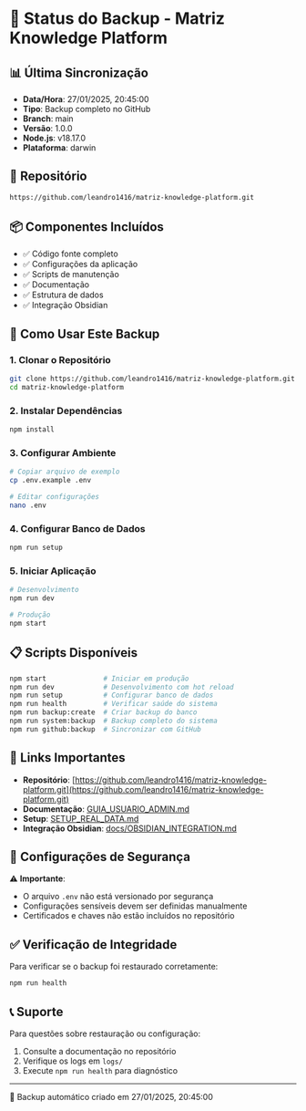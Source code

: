 # 🔄 Status do Backup - Matriz Knowledge Platform

## 📊 Última Sincronização

- **Data/Hora**: 27/01/2025, 20:45:00
- **Tipo**: Backup completo no GitHub
- **Branch**: main
- **Versão**: 1.0.0
- **Node.js**: v18.17.0
- **Plataforma**: darwin

## 🚀 Repositório

```bash
https://github.com/leandro1416/matriz-knowledge-platform.git
```

## 📦 Componentes Incluídos

- ✅ Código fonte completo
- ✅ Configurações da aplicação
- ✅ Scripts de manutenção
- ✅ Documentação
- ✅ Estrutura de dados
- ✅ Integração Obsidian

## 🔧 Como Usar Este Backup

### 1. Clonar o Repositório
```bash
git clone https://github.com/leandro1416/matriz-knowledge-platform.git
cd matriz-knowledge-platform
```

### 2. Instalar Dependências
```bash
npm install
```

### 3. Configurar Ambiente
```bash
# Copiar arquivo de exemplo
cp .env.example .env

# Editar configurações
nano .env
```

### 4. Configurar Banco de Dados
```bash
npm run setup
```

### 5. Iniciar Aplicação
```bash
# Desenvolvimento
npm run dev

# Produção
npm start
```

## 📋 Scripts Disponíveis

```bash
npm start              # Iniciar em produção
npm run dev            # Desenvolvimento com hot reload
npm run setup          # Configurar banco de dados
npm run health         # Verificar saúde do sistema
npm run backup:create  # Criar backup do banco
npm run system:backup  # Backup completo do sistema
npm run github:backup  # Sincronizar com GitHub
```

## 🔗 Links Importantes

- **Repositório**: [https://github.com/leandro1416/matriz-knowledge-platform.git](https://github.com/leandro1416/matriz-knowledge-platform.git)
- **Documentação**: [GUIA_USUARIO_ADMIN.md](./GUIA_USUARIO_ADMIN.md)
- **Setup**: [SETUP_REAL_DATA.md](./SETUP_REAL_DATA.md)
- **Integração Obsidian**: [docs/OBSIDIAN_INTEGRATION.md](./docs/OBSIDIAN_INTEGRATION.md)

## 🔐 Configurações de Segurança

⚠️ **Importante**: 
- O arquivo `.env` não está versionado por segurança
- Configurações sensíveis devem ser definidas manualmente
- Certificados e chaves não estão incluídos no repositório

## ✅ Verificação de Integridade

Para verificar se o backup foi restaurado corretamente:

```bash
npm run health
```

## 📞 Suporte

Para questões sobre restauração ou configuração:
1. Consulte a documentação no repositório
2. Verifique os logs em `logs/`
3. Execute `npm run health` para diagnóstico

---
🤖 Backup automático criado em 27/01/2025, 20:45:00
